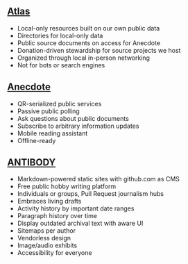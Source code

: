 ## [Atlas](https://github.com/tiliv/atlas)
- Local-only resources built on our own public data
- Directories for local-only data
- Public source documents on access for Anecdote
- Donation-driven stewardship for source projects we host
- Organized through local in-person networking
- Not for bots or search engines

## [Anecdote](https://github.com/tiliv/anecdote)
- QR-serialized public services
- Passive public polling
- Ask questions about public documents
- Subscribe to arbitrary information updates
- Mobile reading assistant
- Offline-ready

## [ANTIBODY](https://github.com/tiliv/antibody)
- Markdown-powered static sites with github.com as CMS
- Free public hobby writing platform
- Individuals or groups, Pull Request journalism hubs
- Embraces living drafts
- Activity history by important date ranges
- Paragraph history over time
- Display outdated archival text with aware UI
- Sitemaps per author
- Vendorless design
- Image/audio exhibits
- Accessibility for everyone
